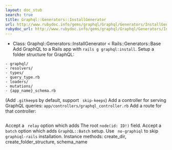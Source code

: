 ```yaml
---
layout: doc_stub
search: true
title: Graphql::Generators::InstallGenerator
url: http://www.rubydoc.info/gems/graphql/Graphql/Generators/InstallGenerator
rubydoc_url: http://www.rubydoc.info/gems/graphql/Graphql/Generators/InstallGenerator
---
```


- Class: Graphql::Generators::InstallGenerator < Rails::Generators::Base
Add GraphQL to a Rails app with `rails g graphql:install`. 
Setup a folder structure for GraphQL: 
``` - app/
- graphql/
- resolvers/
- types/
- query_type.rb
- loaders/
- mutations/
- {app_name}_schema.rb
``` 
(Add `.gitkeep`s by default, support ` skip-keeps`) 
Add a controller for serving GraphQL queries: 
``` app/controllers/graphql_controller.rb ``` 
Add a route for that controller: 
```ruby # config/routes.rb post "/graphql", to: "graphql#execute"
``` 
Accept a ` relay` option which adds The root `node(id: ID!)` field.
Accept a ` batch` option which adds `GraphQL::Batch` setup. 
Use ` no-graphiql` to skip `graphiql-rails` installation. 
Instance methods:
create_dir, create_folder_structure, schema_name

